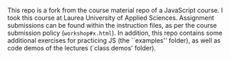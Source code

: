 This repo is a fork from the course material repo of a JavaScript course. I took this course at Laurea University of Applied Sciences. Assignment submissions can be found within the instruction files, as per the course submission policy (`workshop#x.html`). In addition, this repo contains some additional exercises for practicing JS (the ``examples'' folder), as well as code demos of the lectures (`class demos' folder).
